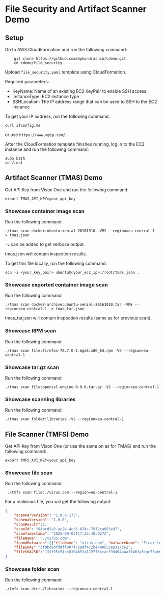 # File Security and Artifact Scanner Demo

## Setup

Go to AWS CloudFormation and run the following command:
```shell
    git clone https://github.com/mpkondrashin/cdemo.git
    cd cdemo/file_security
```

Upload ```file_security.yaml``` template using CloudFormation.

Required parameters:
- KeyName: Name of an existing EC2 KeyPair to enable SSH access
- InstanceType: EC2 instance type
- SSHLocation: The IP address range that can be used to SSH to the EC2 instance

To get your IP address, run the following command:
```shell
curl ifconfig.me
```
or use ```https://www.myip.com/```.

After the CloudFormation template finishes running, log in to the EC2 instance and run the following command:
```shell
sudo bash
cd /root
```

## Artifact Scanner (TMAS) Demo

Get API Key from Vison One and run the following command:
```shell
export TMAS_API_KEY=your_api_key
```

### Showcase container image scan

Run the following command
```shell
./tmas scan docker:ubuntu:xenial-20161010 -VMS --region=eu-central-1  > tmas.json
```

```-v``` can be added to get verbose output.

tmas.json will contain inspection results.

To get this file locally, run the following command:
```shell
scp -i <your_key_pair> ubuntu@<your_ec2_ip>:/root/tmas.json .
```

### Showcase exported container image scan

Run the following command
```shell
./tmas scan docker-archive:ubuntu-xenial-20161010.tar -VMS --region=eu-central-1  > tmas_tar.json
```

tmas_tar.json will contain inspection results (same as for previous scan).

### Showcase RPM scan

Run the following command
```shell
./tmas scan file:firefox-78.7.0-1.mga8.x86_64.rpm -VS --region=eu-central-1 
```

### Showcase tar.gz scan

Run the following command
```shell
./tmas scan file:openssl-engine-0.9.6.tar.gz -VS --region=eu-central-1 
```

### Showcase scanning libraries

Run the following command
```shell
./tmas scan folder:libraries -VS --region=eu-central-1 
```

## File Scanner (TMFS) Demo 

Get API Key from Vison One (or use the same on as for TMAS) and run the following command:
```shell
export TMFS_API_KEY=your_api_key
```

### Showcase file scan

Run the following command
```shell
 ./tmfs scan file:./virus.com --region=eu-central-1 
 ```

For a malicious file, you will get the following output:
```json
{
    "scannerVersion": "1.0.0-173",
    "schemaVersion": "1.0.0",
    "scanResult":1,
    "scanId": "84bcd5a3-ac24-4cc5-874c-78f2ca663e07",
    "scanTimestamp": "2025-09-02T17:22:48.927Z",
    "fileName": "./virus.com",
    "foundMalwares":[{"fileName": "virus.com", "malwareName": "Eicar_test_file"}],
    "fileSHA1":"cf8bd9dfddff007f75adf4c2be48005cea317c62",
    "fileSHA256":"131f95c51cc819465fa1797f6ccacf9d494aaaff46fa3eac73ae63ffbdfd8267"
}
```

### Showcase folder scan

Run the following command
```shell
./tmfs scan dir:./libraries --region=eu-central-1 
```
